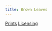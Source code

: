 ```yaml
---
title: Brown Leaves
---
```

[Prints](https://pixels.com/featured/brown-leaves-brady-lane.html)
[Licensing](https://licensing.pixels.com/featured/brown-leaves-brady-lane.html)